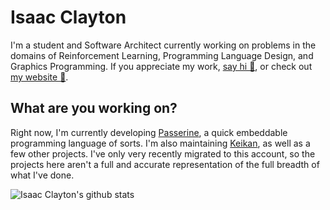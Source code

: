 # Isaac Clayton
I'm a student and  Software Architect currently working on problems in the domains of Reinforcement Learning, Programming Language Design, and Graphics Programming. If you appreciate my work, [say hi 👋](mailto:hello@slightknack.dev), or check out [my website 🔗](https://www.slightknack.dev).

## What are you working on?
Right now, I'm currently developing [Passerine](https://github.com/vrtbl/passerine), a quick embeddable programming language of sorts. I'm also maintaining [Keikan](https://github.com/slightknack/keikan), as well as a few other projects. I've only very recently migrated to this account, so the projects here aren't a full and accurate representation of the full breadth of what I've done.

![Isaac Clayton's github stats](https://github-readme-stats.vercel.app/api?username=slightknack&show_icons=true&title_color=5ed6fe&icon_color=fa7fac&text_color=c7c7c7&bg_color=161616&hide=stars,issues,prs&hide_border=true&hide_rank=true&include-all-commits=true&custom_title=𝚀𝚞𝚊𝚕𝚒𝚝𝚢%20𝙲𝚘𝚖𝚖𝚒𝚝𝚜%20made%20this%20year:
)
